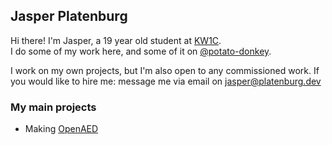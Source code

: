 ## Jasper Platenburg

Hi there! I'm Jasper, a 19 year old student at [KW1C](https://www.kw1c.nl/).  
I do some of my work here, and some of it on [@potato-donkey](https://github.com/potato-donkey).

I work on my own projects, but I'm also open to any commissioned work. If you would like to hire me: message me via email on jasper@platenburg.dev

### My main projects
- Making [OpenAED](https://github.com/openaed)
